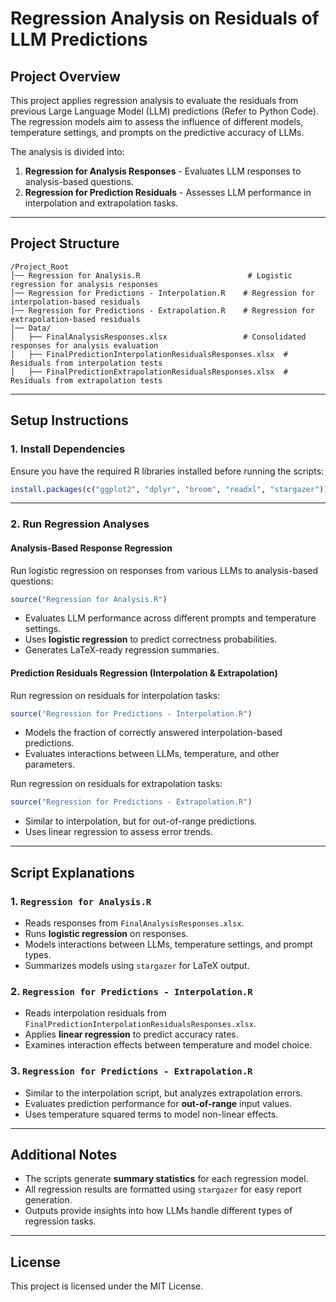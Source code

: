 # **Regression Analysis on Residuals of LLM Predictions**

## **Project Overview**
This project applies regression analysis to evaluate the residuals from previous Large Language Model (LLM) predictions (Refer to Python Code). The regression models aim to assess the influence of different models, temperature settings, and prompts on the predictive accuracy of LLMs.

The analysis is divided into:
1. **Regression for Analysis Responses** - Evaluates LLM responses to analysis-based questions.
2. **Regression for Prediction Residuals** - Assesses LLM performance in interpolation and extrapolation tasks.

---

## **Project Structure**
```
/Project_Root
│── Regression for Analysis.R                        # Logistic regression for analysis responses
│── Regression for Predictions - Interpolation.R    # Regression for interpolation-based residuals
│── Regression for Predictions - Extrapolation.R    # Regression for extrapolation-based residuals
│── Data/
│   ├── FinalAnalysisResponses.xlsx                 # Consolidated responses for analysis evaluation
│   ├── FinalPredictionInterpolationResidualsResponses.xlsx  # Residuals from interpolation tests
│   ├── FinalPredictionExtrapolationResidualsResponses.xlsx  # Residuals from extrapolation tests
```

---

## **Setup Instructions**
### **1. Install Dependencies**
Ensure you have the required R libraries installed before running the scripts:

```r
install.packages(c("ggplot2", "dplyr", "broom", "readxl", "stargazer"))
```

---

### **2. Run Regression Analyses**

#### **Analysis-Based Response Regression**
Run logistic regression on responses from various LLMs to analysis-based questions:

```r
source("Regression for Analysis.R")
```
- Evaluates LLM performance across different prompts and temperature settings.
- Uses **logistic regression** to predict correctness probabilities.
- Generates LaTeX-ready regression summaries.

#### **Prediction Residuals Regression (Interpolation & Extrapolation)**
Run regression on residuals for interpolation tasks:

```r
source("Regression for Predictions - Interpolation.R")
```
- Models the fraction of correctly answered interpolation-based predictions.
- Evaluates interactions between LLMs, temperature, and other parameters.

Run regression on residuals for extrapolation tasks:

```r
source("Regression for Predictions - Extrapolation.R")
```
- Similar to interpolation, but for out-of-range predictions.
- Uses linear regression to assess error trends.

---

## **Script Explanations**

### **1. `Regression for Analysis.R`**
- Reads responses from `FinalAnalysisResponses.xlsx`.
- Runs **logistic regression** on responses.
- Models interactions between LLMs, temperature settings, and prompt types.
- Summarizes models using `stargazer` for LaTeX output.

### **2. `Regression for Predictions - Interpolation.R`**
- Reads interpolation residuals from `FinalPredictionInterpolationResidualsResponses.xlsx`.
- Applies **linear regression** to predict accuracy rates.
- Examines interaction effects between temperature and model choice.

### **3. `Regression for Predictions - Extrapolation.R`**
- Similar to the interpolation script, but analyzes extrapolation errors.
- Evaluates prediction performance for **out-of-range** input values.
- Uses temperature squared terms to model non-linear effects.

---

## **Additional Notes**
- The scripts generate **summary statistics** for each regression model.
- All regression results are formatted using `stargazer` for easy report generation.
- Outputs provide insights into how LLMs handle different types of regression tasks.

---

## **License**
This project is licensed under the MIT License.

